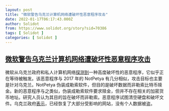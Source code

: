 ```yaml
---
layout: post
title: "微软警告乌克兰计算机网络遭破坏性恶意程序攻击"
date: 2022-01-17T06:17:43.000Z
author: Solidot
from: https://www.solidot.org/story?sid=70386
tags: [ Solidot ]
categories: [ Solidot ]
---
```

<!--1642400263000-->
[微软警告乌克兰计算机网络遭破坏性恶意程序攻击](https://www.solidot.org/story?sid=70386)
------

<div>
微软从乌克兰政府和私人计算机网络<a href="https://www.microsoft.com/security/blog/2022/01/15/destructive-malware-targeting-ukrainian-organizations/" target="_blank">探测到</a>一种高度破坏性的恶意程序，它似乎正在等待被触发。该恶意程序与 2017 年的 NotPetya 有几分相似，攻击目标也主要是针对乌克兰。NotPetya 伪装成勒索软件，但目的是破坏数据而非勒索比特币赎金。新的恶意程序与之类似，伪装成勒索软件要求赎金，但并不存在相关的加密货币地址。研究人员认为其目的旨在破坏而非勒索。恶意程序试图清空硬盘和破坏文件。乌克兰政府<a href="https://cn.reuters.com/article/ukraine-gov-website-attack-us-ru-0117-idCNKBS2JR03I?il=0">表示</a>，已经恢复了大部分受影响的网站，没有个人数据被盗。
</div>
